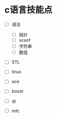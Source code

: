 # c语言技能点

- [ ] 语法
  - [ ] 指针
  - [ ] scanf
  - [ ] 字符串
  - [ ] 数组
- [ ] STL
- [ ] linux
- [ ] ace
- [ ] boost
- [ ] qt
- [ ] mfc

